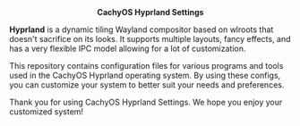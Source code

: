 <div align="center"><b>CachyOS Hyprland Settings</b></div>

**Hyprland** is a dynamic tiling Wayland compositor based on wlroots that doesn't sacrifice on its looks. It supports multiple layouts, fancy effects, and has a very flexible IPC model allowing for a lot of customization.

This repository contains configuration files for various programs and tools used in the CachyOS Hyprland operating system. By using these configs, you can customize your system to better suit your needs and preferences.

Thank you for using CachyOS Hyprland Settings. We hope you enjoy your customized system!
